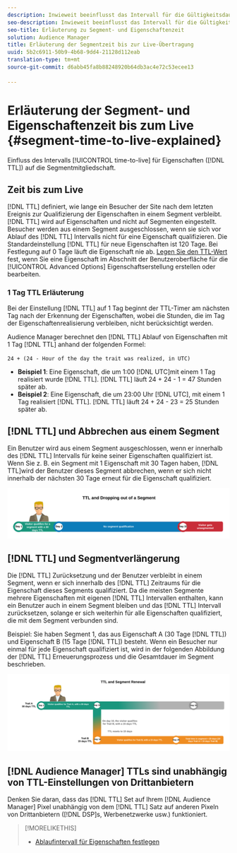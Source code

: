```yaml
---
description: Inwieweit beeinflusst das Intervall für die Gültigkeitsdauer der Eigenschaften die Segmentmitgliedschaft.
seo-description: Inwieweit beeinflusst das Intervall für die Gültigkeitsdauer der Eigenschaften die Segmentmitgliedschaft.
seo-title: Erläuterung zu Segment- und Eigenschaftenzeit
solution: Audience Manager
title: Erläuterung der Segmentzeit bis zur Live-Übertragung
uuid: 5b2c6911-50b9-4b68-9dd4-21128d112eab
translation-type: tm+mt
source-git-commit: d6abb45fa8b88248920b64db3ac4e72c53ecee13

---
```



# Erläuterung der Segment- und Eigenschaftenzeit bis zum Live {#segment-time-to-live-explained}

Einfluss des Intervalls [!UICONTROL time-to-live] für Eigenschaften ([!DNL TTL]) auf die Segmentmitgliedschaft.

<!-- segment-ttl-explained.xml -->

## Zeit bis zum Live

[!DNL TTL] definiert, wie lange ein Besucher der Site nach dem letzten Ereignis zur Qualifizierung der Eigenschaften in einem Segment verbleibt. [!DNL TTL] wird auf Eigenschaften und nicht auf Segmenten eingestellt. Besucher werden aus einem Segment ausgeschlossen, wenn sie sich vor Ablauf des [!DNL TTL] Intervalls nicht für eine Eigenschaft qualifizieren. Die Standardeinstellung [!DNL TTL] für neue Eigenschaften ist 120 Tage. Bei Festlegung auf 0 Tage läuft die Eigenschaft nie ab. [Legen Sie den TTL-Wert](../../features/traits/create-onboarded-rule-based-traits.md#set-expiration-interval) fest, wenn Sie eine Eigenschaft im Abschnitt der Benutzeroberfläche für die [!UICONTROL Advanced Options] Eigenschaftserstellung erstellen oder bearbeiten.

### 1 Tag TTL Erläuterung

Bei der Einstellung [!DNL TTL] auf 1 Tag beginnt der TTL-Timer am nächsten Tag nach der Erkennung der Eigenschaften, wobei die Stunden, die im Tag der Eigenschaftenrealisierung verbleiben, nicht berücksichtigt werden.

Audience Manager berechnet den [!DNL TTL] Ablauf von Eigenschaften mit 1 Tag [!DNL TTL] anhand der folgenden Formel:

`24 + (24 - Hour of the day the trait was realized, in UTC)`

* **Beispiel 1**: Eine Eigenschaft, die um 1:00 [!DNL UTC]mit einem 1 Tag realisiert wurde [!DNL TTL]. [!DNL TTL] läuft 24 + 24 - 1 = 47 Stunden später ab.
* **Beispiel 2**: Eine Eigenschaft, die um 23:00 Uhr [!DNL UTC], mit einem 1 Tag realisiert [!DNL TTL]. [!DNL TTL] läuft 24 + 24 - 23 = 25 Stunden später ab.

## [!DNL TTL] und Abbrechen aus einem Segment

Ein Benutzer wird aus einem Segment ausgeschlossen, wenn er innerhalb des [!DNL TTL] Intervalls für keine seiner Eigenschaften qualifiziert ist. Wenn Sie z. B. ein Segment mit 1 Eigenschaft mit 30 Tagen haben, [!DNL TTL]wird der Benutzer dieses Segment abbrechen, wenn er sich nicht innerhalb der nächsten 30 Tage erneut für die Eigenschaft qualifiziert.

![](assets/ttl-explained.png)

## [!DNL TTL] und Segmentverlängerung

Die [!DNL TTL] Zurücksetzung und der Benutzer verbleibt in einem Segment, wenn er sich innerhalb des [!DNL TTL] Zeitraums für die Eigenschaft dieses Segments qualifiziert. Da die meisten Segmente mehrere Eigenschaften mit eigenen [!DNL TTL] Intervallen enthalten, kann ein Benutzer auch in einem Segment bleiben und das [!DNL TTL] Intervall zurücksetzen, solange er sich weiterhin für alle Eigenschaften qualifiziert, die mit dem Segment verbunden sind.

Beispiel: Sie haben Segment 1, das aus Eigenschaft A (30 Tage [!DNL TTL]) und Eigenschaft B (15 Tage [!DNL TTL]) besteht. Wenn ein Besucher nur einmal für jede Eigenschaft qualifiziert ist, wird in der folgenden Abbildung der [!DNL TTL] Erneuerungsprozess und die Gesamtdauer im Segment beschrieben.

![](assets/ttl-renewal.png)

## [!DNL Audience Manager] TTLs sind unabhängig von TTL-Einstellungen von Drittanbietern

Denken Sie daran, dass das [!DNL TTL] Set auf Ihrem [!DNL Audience Manager] Pixel unabhängig von dem [!DNL TTL] Satz auf anderen Pixeln von Drittanbietern ([!DNL DSP]s, Werbenetzwerke usw.) funktioniert.

>[!MORELIKETHIS]
>
>* [Ablaufintervall für Eigenschaften festlegen](../../features/traits/create-onboarded-rule-based-traits.md#set-expiration-interval)

